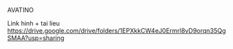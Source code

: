 AVATINO



Link hinh + tai lieu
https://drive.google.com/drive/folders/1EPXkkCW4eJ0Ermrl8vD9orqn35QgSMAA?usp=sharing
